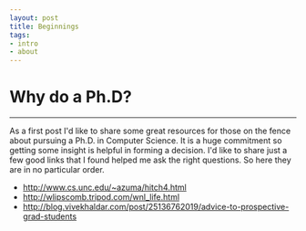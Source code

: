```yaml
---
layout: post
title: Beginnings 
tags:
- intro
- about
---
```


<h1 id="heading1">Why do a Ph.D?</h1>

<hr />

<p> As a first post I'd like to share some great resources for those on the fence about pursuing a Ph.D. in Computer Science. It is a huge commitment so getting some insight is helpful in forming a decision. I'd like to share just a few good links that I found helped me ask the right questions. So here they are in no particular order. 
</p>
<ul>
	<li><a href="http://www.cs.unc.edu/~azuma/hitch4.html" />http://www.cs.unc.edu/~azuma/hitch4.html</li>
	<li><a href="http://wlipscomb.tripod.com/wnl_life.html" />http://wlipscomb.tripod.com/wnl_life.html</li>
	<li><a href="http://blog.vivekhaldar.com/post/25136762019/advice-to-prospective-grad-students" />http://blog.vivekhaldar.com/post/25136762019/advice-to-prospective-grad-students</li>
</ul>

